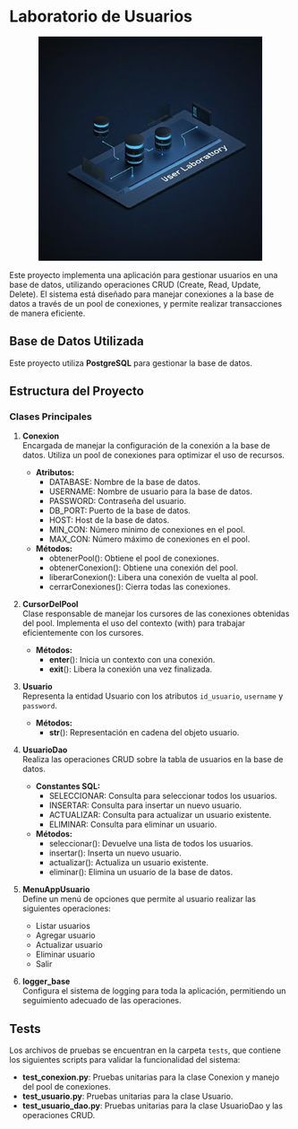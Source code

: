 # Laboratorio de Usuarios

<div align="center">
  <img src="lab_user.jfif" alt="Laboratorio de Usuarios" width="400"/>
</div>


Este proyecto implementa una aplicación para gestionar usuarios en una base de datos, utilizando operaciones CRUD (Create, Read, Update, Delete). El sistema está diseñado para manejar conexiones a la base de datos a través de un pool de conexiones, y permite realizar transacciones de manera eficiente.

## Base de Datos Utilizada
Este proyecto utiliza **PostgreSQL** para gestionar la base de datos.

## Estructura del Proyecto

### Clases Principales

1. **Conexion**  
   Encargada de manejar la configuración de la conexión a la base de datos. Utiliza un pool de conexiones para optimizar el uso de recursos.
   - **Atributos:**
     - DATABASE: Nombre de la base de datos.
     - USERNAME: Nombre de usuario para la base de datos.
     - PASSWORD: Contraseña del usuario.
     - DB_PORT: Puerto de la base de datos.
     - HOST: Host de la base de datos.
     - MIN_CON: Número mínimo de conexiones en el pool.
     - MAX_CON: Número máximo de conexiones en el pool.
   - **Métodos:**
     - obtenerPool(): Obtiene el pool de conexiones.
     - obtenerConexion(): Obtiene una conexión del pool.
     - liberarConexion(): Libera una conexión de vuelta al pool.
     - cerrarConexiones(): Cierra todas las conexiones.

2. **CursorDelPool**  
   Clase responsable de manejar los cursores de las conexiones obtenidas del pool. Implementa el uso del contexto (with) para trabajar eficientemente con los cursores.
   - **Métodos:**
     - __enter__(): Inicia un contexto con una conexión.
     - __exit__(): Libera la conexión una vez finalizada.

3. **Usuario**  
   Representa la entidad Usuario con los atributos `id_usuario`, `username` y `password`.
   - **Métodos:**
     - __str__(): Representación en cadena del objeto usuario.

4. **UsuarioDao**  
   Realiza las operaciones CRUD sobre la tabla de usuarios en la base de datos.
   - **Constantes SQL:**
     - SELECCIONAR: Consulta para seleccionar todos los usuarios.
     - INSERTAR: Consulta para insertar un nuevo usuario.
     - ACTUALIZAR: Consulta para actualizar un usuario existente.
     - ELIMINAR: Consulta para eliminar un usuario.
   - **Métodos:**
     - seleccionar(): Devuelve una lista de todos los usuarios.
     - insertar(): Inserta un nuevo usuario.
     - actualizar(): Actualiza un usuario existente.
     - eliminar(): Elimina un usuario de la base de datos.

5. **MenuAppUsuario**  
   Define un menú de opciones que permite al usuario realizar las siguientes operaciones:
   - Listar usuarios
   - Agregar usuario
   - Actualizar usuario
   - Eliminar usuario
   - Salir

6. **logger_base**  
   Configura el sistema de logging para toda la aplicación, permitiendo un seguimiento adecuado de las operaciones.

## Tests
Los archivos de pruebas se encuentran en la carpeta `tests`, que contiene los siguientes scripts para validar la funcionalidad del sistema:
- **test_conexion.py**: Pruebas unitarias para la clase Conexion y manejo del pool de conexiones.
- **test_usuario.py**: Pruebas unitarias para la clase Usuario.
- **test_usuario_dao.py**: Pruebas unitarias para la clase UsuarioDao y las operaciones CRUD.

